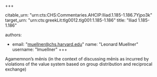 +++


citable_urn: "urn:cts:CHS:Commentaries.AHCIP:Iliad.1.185-1.186.7Yjpo3k"
target_urn: "urn:cts:greekLit:tlg0012.tlg001:1.185-1.186"
title: "Iliad 1.185-1.186"

authors:
- email: "muellner@chs.harvard.edu"
  name: "Leonard Muellner"
  username: "lmuellner"
+++

<p>Agamemnon’s mēnis (in the context of discussing mēnis as incurred by violations of the value system based on group distribution and reciprocal exchange)</p>